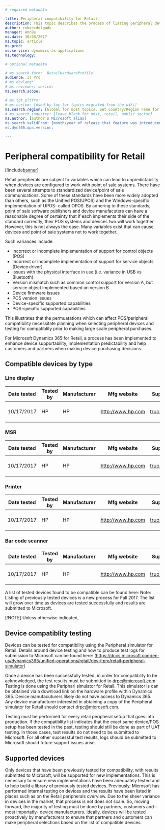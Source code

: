 ```yaml
---
# required metadata

title: Peripheral compatibility for Retail  
description: This topic describes the process of listing peripheral devices as 'compatible' with Microsoft Dynamics 365 for Retail. Whether a device has been previously tested for compatibility or not, devices should always be tested with the customer's specific environment to ensure compatibility. 
author: rubencdelgado
manager: AnnBe
ms.date: 10/08/2017
ms.topic: article
ms.prod: 
ms.service: dynamics-ax-applications
ms.technology: 

# optional metadata

# ms.search.form:  RetailHardwareProfile
audience: IT Pro
# ms.devlang: 
# ms.reviewer: sericks
ms.search.scope: 

# ms.tgt_pltfrm: 
# ms.custom: [used by loc for topics migrated from the wiki]
ms.search.region: [Global for most topics. Set Country/Region name for localizations]
# ms.search.industry: [leave blank for most, retail, public sector]
ms.author: [author's Microsoft alias]
ms.search.validFrom: [month/year of release that feature was introduced in, in format yyyy-mm-dd]
ms.dyn365.ops.version: 

---
```


# Peripheral compatibility for Retail

[!include[banner](../includes/banner.md)]

Retail peripherals are subject to variables which can lead to unpredictability when devices are configured to work with point of sale systems. There have been several attempts to standardized device/point of sale communications. Some of these standards have been more widely adopted than others, such as the Unified POS(UPOS) and the Windows-specific implementation of UPOS- called OPOS. By adhering to these standards, point of sale software publishers and device manufacuters can have a reasonable degree of certainty that if each implements their side of the standard correctly, their POS systems and devices two will work together. However, this is not always the case. Many variables exist that can cause devices and point of sale systems not to work together. 

Such variances include:
- Incorrect or incomplete implementation of support for control objects (POS)
- Incorrect or incomplete implementation of support for service objects (Device driver)
- Issues with the physical interface in use (i.e. variance in USB vs Bluetooth)
- Version mismatch such as common control support for version A, but service object implemented based on version B
- Device firmware issues
- POS version issues
- Device-specific supported capabilities
- POS-specific supported capabilities

This illustrates that the permuatations which can affect POS/peripheral compatibility necessitate planning when selecting peripheral devices and testing for compatiblity prior to making large scale peripheral purchases.   

For Microsoft Dynamics 365 for Retail, a process has been implemented to enhance device supportability, implementation predictability and help customers and partners when making device purchasing decisions. 

## Compatible devices by type

### Line display
| Date tested  | Tested by  | Manufacturer  | Mfg website  | Support email  | Support telephone  | Driver version | Driver name | Driver version | Firmware version | Driver type | Connection | Driver download link |
|---|---|---|---|---|---|---|---|---|---|---|---|---|
| 10/17/2017 | HP  | HP  | http://www.hp.com  |   truong@hp.com  | 1-713-200-8378  | HPTD620Display  | HPTD620Display  | 6.6.5.6  | 1.02.11  | OPOS  | USB  | http://www.hp.com  |

### MSR
| Date tested  | Tested by  | Manufacturer  | Mfg website  | Support email  | Support telephone  |  Driver version | Driver name | Driver version | Firmware version | Driver type | Connection | Driver download link |
|---|---|---|---|---|---|---|---|---|---|---|---|---|
| 10/17/2017 | HP  | HP  | http://www.hp.com  |   truong@hp.com  | 1-713-200-8378  | HPSinglenoSRDMSR  | HPSinglenoSRDMSR  | 3.29  | 5.37  | OPOS  | USB  | http://www.hp.com  |

### Printer
| Date tested  | Tested by  | Manufacturer  | Mfg website  | Support email  | Support telephone  | Driver version | Driver name | Driver version | Firmware version | Driver type | Connection | Driver download link |
|---|---|---|---|---|---|---|---|---|---|---|---|---|
| 10/17/2017 | HP  | HP  | http://www.hp.com  |   truong@hp.com  | 1-713-200-8378  | H300  | H300  | 1.14.1.19  | 1.61B  | OPOS  | USB  | http://www.hp.com  |


### Bar code scanner
| Date tested  | Tested by  | Manufacturer  | Mfg website  | Support email  | Support telephone  | Driver version | Driver name | Driver version | Firmware version | Driver type | Connection | Driver download link |
|---|---|---|---|---|---|---|---|---|---|---|---|---|
| 10/17/2017 | HP  | HP  | http://www.hp.com  |   truong@hp.com  | 1-713-200-8378  | N3680-HP  | N3680-HP  | 1.14.0.5  | DX000010BAA  | OPOS  | USB  | http://www.hp.com  |

A list of tested devices found to be compatible can be found here: <fwlink>
Note: Listing of previously tested devices is a new process for Fall 2017. The list will grow over time as devices are tested successfully and results are submitted to Microsoft. 

[!NOTE] Unless otherwise indicated, 

## Device compatiblity testing

Devices can be tested for compatibility using the Peripheral simulator for Retail. Details around device testing and how to produce test logs for submission to Microsoft can be found here: (https://docs.microsoft.com/en-us/dynamics365/unified-operations/retail/dev-itpro/retail-peripheral-simulator)

Once a device has been successfully tested, in order for compatiblity to be acknowledged, the test results must be submitted to drpc@microsoft.com. Testing is done using the Peripharl simulator for Retail. This simulator is can be obtained via a download link on the hardware profile within Dynamics 365. Device manufacuturers likely do not have access to Dynamics 365. Any device manufacturer interested in obtaining a copy of the Peripheral simulator for Retail should contact drpc@microsoft.com. 

Testing must be performed for every retail peripheral setup that goes into production. If the compatiblity list indicates that the exact same device/POS setup has been tested in the past, testing should still be done as part of UAT testing. In those cases, test results do not need to be submitted to Microsoft. For all other successful test results, logs should be submitted to Microsoft should future support issues arise. 

## Supported devices

Only devices that have been previously tested for compatibility, with results submitted to Microsoft, will be supported for new implementations. This is necessary to ensure new implementations have been adequately tested and to help build a library of previously tested devices. Previously, Microsoft has performed internal testing on devices and the results have been listed in places such as on the Retail peripherals overview. Due to the sheer variance in devices in the market, that process is not does not scale. So, moving forward, the majority of testing must be done by partners, customers and -most importatly- device manufacturers. Ideally, devices will be tested proactively by manufacturers to ensure that partners and customers can make peripheral selections based on the list of compatible devices. 
